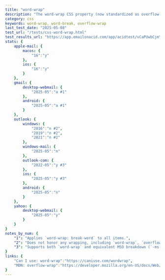 ```yaml
---
title: "word-wrap"
description: "The word-wrap CSS property (now standardized as overflow-wrap) controls whether the browser should break words to prevent them from overflowing their container. When set to break-word, it forces otherwise unbreakable strings to wrap onto the next line to avoid layout issues."
category: css
keywords: word-wrap, word-break, overflow-wrap
last_test_date: "2025-05-08"
test_url: "/tests/css-word-wrap.html"
test_results_url: "https://app.emailonacid.com/app/acidtest/vCaPUwbCjmYsdRJi38QdpqJSetV5X7wBQh5iymp8t1Sty/list"
stats: {
    apple-mail: {
        macos: {
            "16":"y"
        },
        ios: {
            "16":"y"
        }
    },
    gmail: {
        desktop-webmail: {
            "2025-05":"a #1"
        },
        android: {
            "2025-05":"a #1"
        }
    },
    outlook: {
        windows: {
            "2016":"n #2",
            "2019":"n #2",
            "2021":"n #2"
        },
        windows-mail: {
            "2025-05":"n"
        },
        outlook-com: {
            "2022-05":"y #3"
        },
        ios: {
            "2025-05":"y #3"
        },
        android: {
            "2025-05":"n"
        }
    },
    yahoo: {
        desktop-webmail: {
            "2025-05":"y"
        }
    }
}
notes_by_num: {
    "1": "Applies `word-wrap: break-word` to all items.",
    "2": "Does not honor any wrapping, including `word-wrap`, `overflow-wrap`, and `word-break`. Using an equivalent MSO breakdown (`-ms-word-break: break-all` and `mso-hyphenate: none` together) does not work.",
    "3": "Supports both `word-wrap` and equivalent MSO breakdown (`-ms-word-break: break-all` and `mso-hyphenate: none` together)"
}
links: {
    "Can I use: word-wrap":"https://caniuse.com/wordwrap",
    "MDN: overflow-wrap":"https://developer.mozilla.org/en-US/docs/Web/CSS/overflow-wrap"
}
---
```

